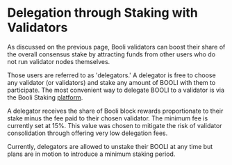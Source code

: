 # Delegation through Staking with Validators

As discussed on the previous page, Booli validators can boost their share of the overall consensus stake by attracting funds from other users who do not run validator nodes themselves. 

Those users are referred to as 'delegators.' A delegator is free to choose any validator (or validators) and stake any amount of BOOLI with them to participate. The most convenient way to delegate BOOLI to a validator is via the Booli Staking [platform](https://staking.booliscan.com). 

A delegator receives the share of Booli block rewards proportionate to their stake minus the fee paid to their chosen validator. The minimum fee is currently set at 15%. This value was chosen to mitigate the risk of validator consolidation through offering very low delegation fees.

Currently, delegators are allowed to unstake their BOOLI at any time but plans are in motion to introduce a minimum staking period.   
